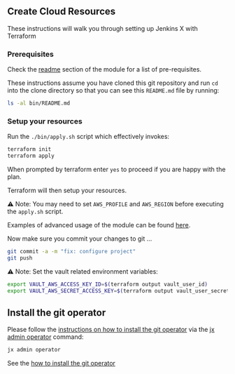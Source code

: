 ## Create Cloud Resources

These instructions will walk you through setting up Jenkins X with Terraform

### Prerequisites

Check the [readme](https://github.com/jenkins-x/terraform-aws-eks-jx#prerequisites) section of the module for a list of
pre-requisites.

These instructions assume you have cloned this git repository and run `cd` into the clone directory so that you can see this `README.md` file by running:

```bash 
ls -al bin/README.md
```

### Setup your resources

Run the `./bin/apply.sh` script which effectively invokes:

```bash 
terraform init
terraform apply
```

When prompted by terraform enter `yes` to proceed if you are happy with the plan.

Terraform will then setup your resources. 

:warning: Note: You may need to set `AWS_PROFILE` and `AWS_REGION` before executing the `apply.sh` script. 

Examples of advanced usage of the module can be found [here](https://github.com/jenkins-x/terraform-aws-eks-jx/tree/master/examples). 

Now make sure you commit your changes to git ...

```bash 
git commit -a -m "fix: configure project"
git push
```

:warning: Note: Set the vault related environment variables:
```bash
export VAULT_AWS_ACCESS_KEY_ID=$(terraform output vault_user_id)
export VAULT_AWS_SECRET_ACCESS_KEY=$(terraform output vault_user_secret)
```

## Install the git operator

Please follow the [instructions on how to install the git operator](https://jenkins-x.io/docs/v3/guides/operator/) via the [jx admin operator](https://github.com/jenkins-x/jx-admin/blob/master/docs/cmd/jx-admin_operator.md) command:

```bash
jx admin operator
```

See the [how to install the git operator](https://jenkins-x.io/docs/v3/guides/operator/) 
